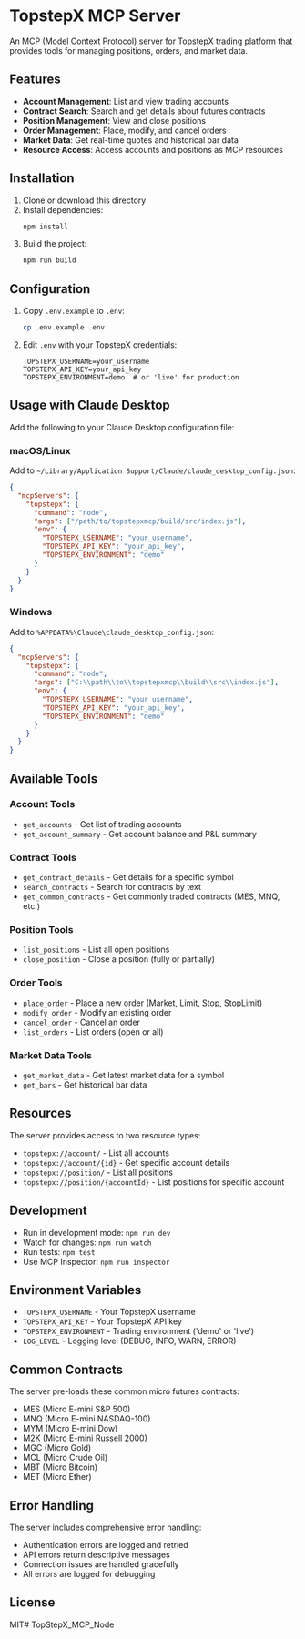 # TopstepX MCP Server

An MCP (Model Context Protocol) server for TopstepX trading platform that provides tools for managing positions, orders, and market data.

## Features

- **Account Management**: List and view trading accounts
- **Contract Search**: Search and get details about futures contracts
- **Position Management**: View and close positions
- **Order Management**: Place, modify, and cancel orders
- **Market Data**: Get real-time quotes and historical bar data
- **Resource Access**: Access accounts and positions as MCP resources

## Installation

1. Clone or download this directory
2. Install dependencies:
   ```bash
   npm install
   ```
3. Build the project:
   ```bash
   npm run build
   ```

## Configuration

1. Copy `.env.example` to `.env`:
   ```bash
   cp .env.example .env
   ```

2. Edit `.env` with your TopstepX credentials:
   ```env
   TOPSTEPX_USERNAME=your_username
   TOPSTEPX_API_KEY=your_api_key
   TOPSTEPX_ENVIRONMENT=demo  # or 'live' for production
   ```

## Usage with Claude Desktop

Add the following to your Claude Desktop configuration file:

### macOS/Linux
Add to `~/Library/Application Support/Claude/claude_desktop_config.json`:

```json
{
  "mcpServers": {
    "topstepx": {
      "command": "node",
      "args": ["/path/to/topstepxmcp/build/src/index.js"],
      "env": {
        "TOPSTEPX_USERNAME": "your_username",
        "TOPSTEPX_API_KEY": "your_api_key",
        "TOPSTEPX_ENVIRONMENT": "demo"
      }
    }
  }
}
```

### Windows
Add to `%APPDATA%\Claude\claude_desktop_config.json`:

```json
{
  "mcpServers": {
    "topstepx": {
      "command": "node",
      "args": ["C:\\path\\to\\topstepxmcp\\build\\src\\index.js"],
      "env": {
        "TOPSTEPX_USERNAME": "your_username",
        "TOPSTEPX_API_KEY": "your_api_key",
        "TOPSTEPX_ENVIRONMENT": "demo"
      }
    }
  }
}
```

## Available Tools

### Account Tools
- `get_accounts` - Get list of trading accounts
- `get_account_summary` - Get account balance and P&L summary

### Contract Tools
- `get_contract_details` - Get details for a specific symbol
- `search_contracts` - Search for contracts by text
- `get_common_contracts` - Get commonly traded contracts (MES, MNQ, etc.)

### Position Tools
- `list_positions` - List all open positions
- `close_position` - Close a position (fully or partially)

### Order Tools
- `place_order` - Place a new order (Market, Limit, Stop, StopLimit)
- `modify_order` - Modify an existing order
- `cancel_order` - Cancel an order
- `list_orders` - List orders (open or all)

### Market Data Tools
- `get_market_data` - Get latest market data for a symbol
- `get_bars` - Get historical bar data

## Resources

The server provides access to two resource types:

- `topstepx://account/` - List all accounts
- `topstepx://account/{id}` - Get specific account details
- `topstepx://position/` - List all positions
- `topstepx://position/{accountId}` - List positions for specific account

## Development

- Run in development mode: `npm run dev`
- Watch for changes: `npm run watch`
- Run tests: `npm test`
- Use MCP Inspector: `npm run inspector`

## Environment Variables

- `TOPSTEPX_USERNAME` - Your TopstepX username
- `TOPSTEPX_API_KEY` - Your TopstepX API key
- `TOPSTEPX_ENVIRONMENT` - Trading environment ('demo' or 'live')
- `LOG_LEVEL` - Logging level (DEBUG, INFO, WARN, ERROR)

## Common Contracts

The server pre-loads these common micro futures contracts:
- MES (Micro E-mini S&P 500)
- MNQ (Micro E-mini NASDAQ-100)
- MYM (Micro E-mini Dow)
- M2K (Micro E-mini Russell 2000)
- MGC (Micro Gold)
- MCL (Micro Crude Oil)
- MBT (Micro Bitcoin)
- MET (Micro Ether)

## Error Handling

The server includes comprehensive error handling:
- Authentication errors are logged and retried
- API errors return descriptive messages
- Connection issues are handled gracefully
- All errors are logged for debugging

## License

MIT# TopStepX_MCP_Node

